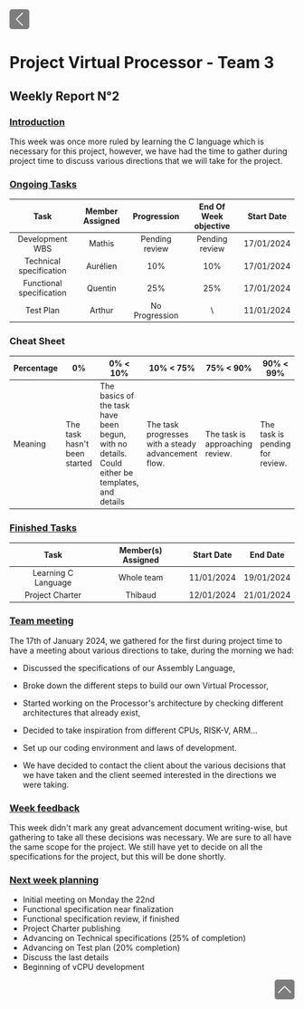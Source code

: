 <div> <a href="./"><img src="../img/back2.png" width="35px"></a>
</div>

# Project Virtual Processor - Team 3  

## Weekly Report N°2

### <u> Introduction </u>

This week was once more ruled by learning the C language which is necessary for this project, however, we have had the time to gather during project time to discuss various directions that we will take for the project.

### <u> Ongoing Tasks</u>

|           Task           | Member Assigned |  Progression   | End Of Week objective | Start Date |
| :----------------------: | :-------------: | :------------: | :-------------------: | :--------: |
|     Development WBS      |     Mathis      | Pending review |    Pending review     | 17/01/2024 |
| Technical specification  |    Aurélien     |      10%       |          10%          | 17/01/2024 |
| Functional specification |     Quentin     |      25%       |          25%          | 17/01/2024 |
|        Test Plan         |     Arthur      | No Progression |           \           | 11/01/2024 |

### Cheat Sheet

| Percentage | 0%                           | 0% < 10%                                                                                         | 10% < 75%                                           | 75% < 90%                       | 90% < 99%                       | 100%                           |
| ---------- | ---------------------------- | ------------------------------------------------------------------------------------------------ | --------------------------------------------------- | ------------------------------- | ------------------------------- | ------------------------------ |
| Meaning    | The task hasn't been started | The basics of the task have been begun, with no details. Could either be templates, and  details | The task progresses with a steady advancement flow. | The task is approaching review. | The task is pending for review. | The task is done and included. |

### <u>Finished Tasks</u>

|        Task         | Member(s) Assigned | Start Date |  End Date  |
| :-----------------: | :----------------: | :--------: | :--------: |
| Learning C Language |     Whole team     | 11/01/2024 | 19/01/2024 |
|   Project Charter   |      Thibaud       | 12/01/2024 | 21/01/2024 |

### <u>Team meeting</u>

The 17th of January 2024, we gathered for the first during project time to have a meeting about various directions to take, during the morning we had:

- Discussed the specifications of our Assembly Language,
- Broke down the different steps to build our own Virtual Processor,
- Started working on the Processor's architecture by checking different architectures that already exist,
- Decided to take inspiration from different CPUs, RISK-V, ARM...
- Set up our coding environment and laws of development.

- We have decided to contact the client about the various decisions that we have taken and the client seemed interested in the directions we were taking.

### <u>Week feedback</u>

This week didn't mark any great advancement document writing-wise, but gathering to take all these decisions was necessary. We are sure to all have the same scope for the project. We still have yet to decide on all the specifications for the project, but this will be done shortly.

### <u>Next week planning </u>

- Initial meeting on Monday the 22nd
- Functional specification near finalization
- Functional specification review, if finished
- Project Charter publishing
- Advancing on Technical specifications (25% of completion)
- Advancing on Test plan (20% completion)
- Discuss the last details
- Beginning of vCPU development

<div align="right"><a href="#project-virtual-processor---team-3"><img src="../img/back.png" width="35px"></a></div>
